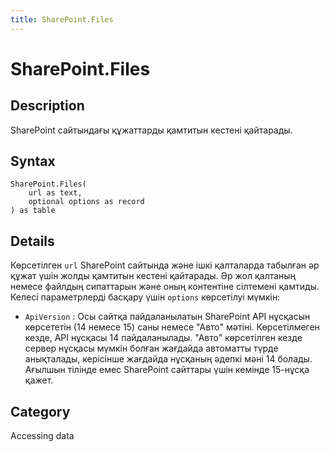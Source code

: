 ```yaml
---
title: SharePoint.Files
---
```


# SharePoint.Files


## Description

SharePoint сайтындағы құжаттарды қамтитын кестені қайтарады.


## Syntax

```powerquery
SharePoint.Files(
    url as text,
    optional options as record
) as table
```


## Details

Көрсетілген <code>url</code> SharePoint сайтында және ішкі қалталарда табылған әр құжат үшін жолды қамтитын кестені қайтарады. Әр жол қалтаның немесе файлдың сипаттарын және оның контентіне сілтемені қамтиды. Келесі параметрлерді басқару үшін <code>options</code> көрсетілуі мүмкін:    <ul><li><code>ApiVersion</code> : Осы сайтқа пайдаланылатын SharePoint API нұсқасын көрсететін (14 немесе 15) саны немесе &quot;Авто&quot; мәтіні. Көрсетілмеген кезде, API нұсқасы 14 пайдаланылады. &quot;Авто&quot; көрсетілген кезде сервер нұсқасы мүмкін болған жағдайда автоматты түрде анықталады, керісінше жағдайда нұсқаның әдепкі мәні 14 болады. Ағылшын тілінде емес SharePoint сайттары үшін кемінде 15-нұсқа қажет.</li></ul>    



## Category
Accessing data
